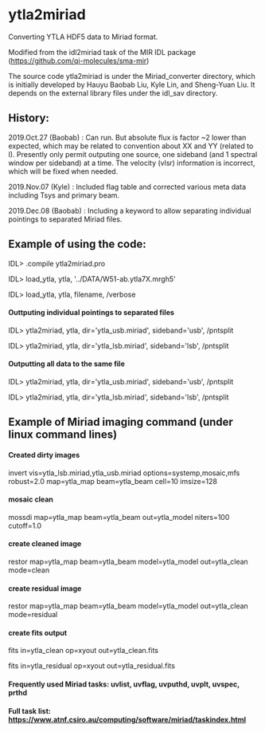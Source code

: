 # ytla2miriad
Converting YTLA HDF5 data to Miriad format.

Modified from the idl2miriad task of the MIR IDL package (https://github.com/qi-molecules/sma-mir)

The source code ytla2miriad is under the Miriad_converter directory, which is initially developed by Hauyu Baobab Liu, Kyle Lin, and Sheng-Yuan Liu.
It depends on the external library files under the idl_sav directory.


## History: 

2019.Oct.27 (Baobab) : Can run. But absolute flux is factor ~2 lower than expected, 
                       which may be related to convention about XX and YY (related to I).
                       Presently only permit outputing one source, one sideband (and 1 spectral window per sideband)
                       at a time. The velocity (vlsr) information is incorrect, which will be fixed when needed.
                       
2019.Nov.07 (Kyle) : Included flag table and corrected various meta data including Tsys and primary beam. 

2019.Dec.08 (Baobab) : Including a keyword to allow separating individual pointings to separated Miriad files.

## Example of using the code:

IDL> .compile ytla2miriad.pro

IDL> load_ytla, ytla, '../DATA/W51-ab.ytla7X.mrgh5'

IDL> load_ytla, ytla, filename, /verbose

#### Outtputing individual pointings to separated files

IDL> ytla2miriad, ytla, dir='ytla_usb.miriad', sideband='usb', /pntsplit

IDL> ytla2miriad, ytla, dir='ytla_lsb.miriad', sideband='lsb', /pntsplit

#### Outputting all data to the same file

IDL> ytla2miriad, ytla, dir='ytla_usb.miriad', sideband='usb', /pntsplit

IDL> ytla2miriad, ytla, dir='ytla_lsb.miriad', sideband='lsb', /pntsplit



## Example of Miriad imaging command (under linux command lines)
#### Created dirty images
invert vis=ytla_lsb.miriad,ytla_usb.miriad options=systemp,mosaic,mfs robust=2.0 map=ytla_map beam=ytla_beam cell=10 imsize=128
#### mosaic clean
mossdi map=ytla_map beam=ytla_beam out=ytla_model niters=100 cutoff=1.0
#### create cleaned image
restor map=ytla_map beam=ytla_beam model=ytla_model out=ytla_clean mode=clean
#### create residual image
restor map=ytla_map beam=ytla_beam model=ytla_model out=ytla_clean mode=residual
#### create fits output
fits in=ytla_clean op=xyout out=ytla_clean.fits

fits in=ytla_residual op=xyout out=ytla_residual.fits

#### Frequently used Miriad tasks: uvlist, uvflag, uvputhd, uvplt, uvspec, prthd

#### Full task list: https://www.atnf.csiro.au/computing/software/miriad/taskindex.html

